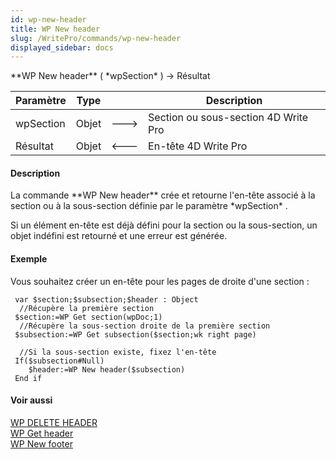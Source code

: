 ```yaml
---
id: wp-new-header
title: WP New header
slug: /WritePro/commands/wp-new-header
displayed_sidebar: docs
---
```


<!--REF #_command_.WP New header.Syntax-->**WP New header** ( *wpSection* ) -> Résultat<!-- END REF-->
<!--REF #_command_.WP New header.Params-->
| Paramètre | Type |  | Description |
| --- | --- | --- | --- |
| wpSection | Objet | &#x1F852; | Section ou sous-section 4D Write Pro |
| Résultat | Objet | &#x1F850; | En-tête 4D Write Pro |

<!-- END REF-->

#### Description 

<!--REF #_command_.WP New header.Summary-->La commande **WP New header** crée et retourne l'en-tête associé à la section ou à la sous-section définie par le paramètre *wpSection* .<!-- END REF-->

Si un élément en-tête est déjà défini pour la section ou la sous-section, un objet indéfini est retourné et une erreur est générée.

#### Exemple 

Vous souhaitez créer un en-tête pour les pages de droite d'une section :

```4d
 var $section;$subsection;$header : Object
  //Récupère la première section
 $section:=WP Get section(wpDoc;1)
  //Récupère la sous-section droite de la première section
 $subsection:=WP Get subsection($section;wk right page)
 
  //Si la sous-section existe, fixez l'en-tête
 If($subsection#Null)
    $header:=WP New header($subsection)
 End if
```

#### Voir aussi 

[WP DELETE HEADER](wp-delete-header.md)  
[WP Get header](wp-get-header.md)  
[WP New footer](wp-new-footer.md)  